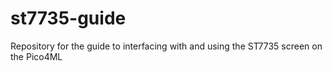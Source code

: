 # st7735-guide
Repository for the guide to interfacing with and using the ST7735 screen on the Pico4ML
